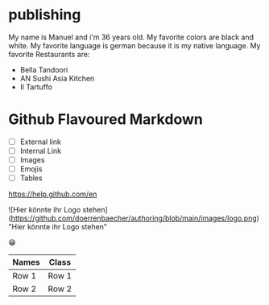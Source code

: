 # publishing
My name is Manuel and i'm 36 years old.
My favorite colors are black and white.
My favorite language is german because it is my native language.
My favorite Restaurants are:
- Bella Tandoori
- AN Sushi Asia Kitchen
- Il Tartuffo
# Github Flavoured Markdown
- [ ] External link
- [ ] Internal Link
- [ ] Images
- [ ] Emojis
- [ ] Tables

https://help.github.com/en

![Hier könnte ihr Logo stehen] (https://github.com/doerrenbaecher/authoring/blob/main/images/logo.png) "Hier könnte ihr Logo stehen"

😁

| Names | Class |
| ----- | ----- |
| Row 1 | Row 1 |
| Row 2 | Row 2 |
